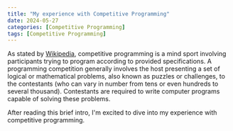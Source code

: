 ```yaml
---
title: "My experience with Competitive Programming"
date: 2024-05-27
categories: [Competitive Programming]
tags: [Competitive Programming]
---
```


As stated by [Wikipedia](https://en.wikipedia.org/wiki/Competitive_programming), competitive programming is a mind sport involving participants trying to program according to provided specifications. A programming competition generally involves the host presenting a set of logical or mathematical problems, also known as puzzles or challenges, to the contestants (who can vary in number from tens or even hundreds to several thousand). Contestants are required to write computer programs capable of solving these problems.

After reading this brief intro, I'm excited to dive into my experience with competitive programming.
